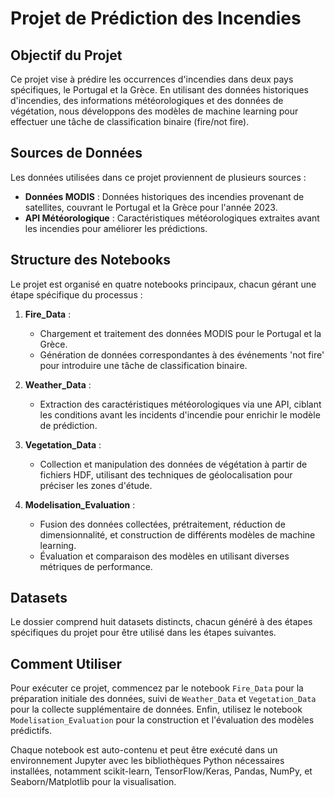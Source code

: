 # Projet de Prédiction des Incendies

## Objectif du Projet

Ce projet vise à prédire les occurrences d'incendies dans deux pays spécifiques, le Portugal et la Grèce. En utilisant des données historiques d'incendies, des informations météorologiques et des données de végétation, nous développons des modèles de machine learning pour effectuer une tâche de classification binaire (fire/not fire).

## Sources de Données

Les données utilisées dans ce projet proviennent de plusieurs sources :

- **Données MODIS** : Données historiques des incendies provenant de satellites, couvrant le Portugal et la Grèce pour l'année 2023.
- **API Météorologique** : Caractéristiques météorologiques extraites avant les incendies pour améliorer les prédictions.

## Structure des Notebooks

Le projet est organisé en quatre notebooks principaux, chacun gérant une étape spécifique du processus :

1. **Fire_Data** :
   - Chargement et traitement des données MODIS pour le Portugal et la Grèce.
   - Génération de données correspondantes à des événements 'not fire' pour introduire une tâche de classification binaire.

2. **Weather_Data** :
   - Extraction des caractéristiques météorologiques via une API, ciblant les conditions avant les incidents d'incendie pour enrichir le modèle de prédiction.

3. **Vegetation_Data** :
   - Collection et manipulation des données de végétation à partir de fichiers HDF, utilisant des techniques de géolocalisation pour préciser les zones d'étude.

4. **Modelisation_Evaluation** :
   - Fusion des données collectées, prétraitement, réduction de dimensionnalité, et construction de différents modèles de machine learning.
   - Évaluation et comparaison des modèles en utilisant diverses métriques de performance.

## Datasets

Le dossier comprend huit datasets distincts, chacun généré à des étapes spécifiques du projet pour être utilisé dans les étapes suivantes.

## Comment Utiliser

Pour exécuter ce projet, commencez par le notebook `Fire_Data` pour la préparation initiale des données, suivi de `Weather_Data` et `Vegetation_Data` pour la collecte supplémentaire de données. Enfin, utilisez le notebook `Modelisation_Evaluation` pour la construction et l'évaluation des modèles prédictifs.

Chaque notebook est auto-contenu et peut être exécuté dans un environnement Jupyter avec les bibliothèques Python nécessaires installées, notamment scikit-learn, TensorFlow/Keras, Pandas, NumPy, et Seaborn/Matplotlib pour la visualisation.


